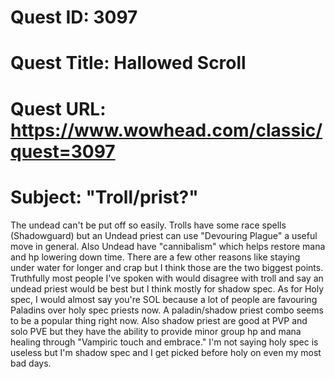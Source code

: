 # Quest ID: 3097
# Quest Title: Hallowed Scroll
# Quest URL: https://www.wowhead.com/classic/quest=3097
# Subject: "Troll/prist?"
The undead can't be put off so easily. Trolls have some race spells (Shadowguard) but an Undead priest can use "Devouring Plague" a useful move in general. Also Undead have "cannibalism" which helps restore mana and hp lowering down time. There are a few other reasons like staying under water for longer and crap but I think those are the two biggest points. Truthfully most people I've spoken with would disagree with troll and say an undead priest would be best but I think mostly for shadow spec. As for Holy spec, I would almost say you're SOL because a lot of people are favouring Paladins over holy spec priests now. A paladin/shadow priest combo seems to be a popular thing right now.
Also shadow priest are good at PVP and solo PVE but they have the ability to provide minor group hp and mana healing through "Vampiric touch and embrace." I'm not saying holy spec is useless but I'm shadow spec and I get picked before holy on even my most bad days.